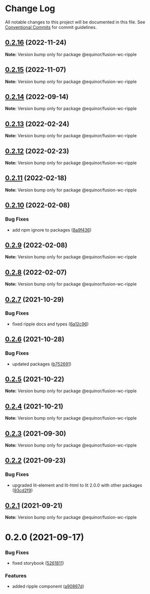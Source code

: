 # Change Log

All notable changes to this project will be documented in this file.
See [Conventional Commits](https://conventionalcommits.org) for commit guidelines.

## [0.2.16](https://github.com/equinor/fusion-web-components/compare/@equinor/fusion-wc-ripple@0.2.15...@equinor/fusion-wc-ripple@0.2.16) (2022-11-24)

**Note:** Version bump only for package @equinor/fusion-wc-ripple





## [0.2.15](https://github.com/equinor/fusion-web-components/compare/@equinor/fusion-wc-ripple@0.2.14...@equinor/fusion-wc-ripple@0.2.15) (2022-11-07)

**Note:** Version bump only for package @equinor/fusion-wc-ripple





## [0.2.14](https://github.com/equinor/fusion-web-components/compare/@equinor/fusion-wc-ripple@0.2.13...@equinor/fusion-wc-ripple@0.2.14) (2022-09-14)

**Note:** Version bump only for package @equinor/fusion-wc-ripple





## [0.2.13](https://github.com/equinor/fusion-web-components/compare/@equinor/fusion-wc-ripple@0.2.12...@equinor/fusion-wc-ripple@0.2.13) (2022-02-24)

**Note:** Version bump only for package @equinor/fusion-wc-ripple





## [0.2.12](https://github.com/equinor/fusion-web-components/compare/@equinor/fusion-wc-ripple@0.2.11...@equinor/fusion-wc-ripple@0.2.12) (2022-02-23)

**Note:** Version bump only for package @equinor/fusion-wc-ripple





## [0.2.11](https://github.com/equinor/fusion-web-components/compare/@equinor/fusion-wc-ripple@0.2.10...@equinor/fusion-wc-ripple@0.2.11) (2022-02-18)

**Note:** Version bump only for package @equinor/fusion-wc-ripple





## [0.2.10](https://github.com/equinor/fusion-web-components/compare/@equinor/fusion-wc-ripple@0.2.9...@equinor/fusion-wc-ripple@0.2.10) (2022-02-08)


### Bug Fixes

* add npm ignore to packages ([8a9f436](https://github.com/equinor/fusion-web-components/commit/8a9f436f4d38c0fec431d9388ce3098853f8babc))





## [0.2.9](https://github.com/equinor/fusion-web-components/compare/@equinor/fusion-wc-ripple@0.2.8...@equinor/fusion-wc-ripple@0.2.9) (2022-02-08)

**Note:** Version bump only for package @equinor/fusion-wc-ripple





## [0.2.8](https://github.com/equinor/fusion-web-components/compare/@equinor/fusion-wc-ripple@0.2.7...@equinor/fusion-wc-ripple@0.2.8) (2022-02-07)

**Note:** Version bump only for package @equinor/fusion-wc-ripple





## [0.2.7](https://github.com/equinor/fusion-web-components/compare/@equinor/fusion-wc-ripple@0.2.6...@equinor/fusion-wc-ripple@0.2.7) (2021-10-29)


### Bug Fixes

* fixed ripple docs and types ([6a12c96](https://github.com/equinor/fusion-web-components/commit/6a12c968f95d9a268a1a9de4678c09828687ed47))





## [0.2.6](https://github.com/equinor/fusion-web-components/compare/@equinor/fusion-wc-ripple@0.2.5...@equinor/fusion-wc-ripple@0.2.6) (2021-10-28)


### Bug Fixes

* updated packages ([b752691](https://github.com/equinor/fusion-web-components/commit/b75269105063dfbb150432bd86426e33d67ba869))





## [0.2.5](https://github.com/equinor/fusion-web-components/compare/@equinor/fusion-wc-ripple@0.2.4...@equinor/fusion-wc-ripple@0.2.5) (2021-10-22)

**Note:** Version bump only for package @equinor/fusion-wc-ripple





## [0.2.4](https://github.com/equinor/fusion-web-components/compare/@equinor/fusion-wc-ripple@0.2.3...@equinor/fusion-wc-ripple@0.2.4) (2021-10-21)

**Note:** Version bump only for package @equinor/fusion-wc-ripple





## [0.2.3](https://github.com/equinor/fusion-web-components/compare/@equinor/fusion-wc-ripple@0.2.2...@equinor/fusion-wc-ripple@0.2.3) (2021-09-30)

**Note:** Version bump only for package @equinor/fusion-wc-ripple





## [0.2.2](https://github.com/equinor/fusion-web-components/compare/@equinor/fusion-wc-ripple@0.2.1...@equinor/fusion-wc-ripple@0.2.2) (2021-09-23)


### Bug Fixes

* upgraded lit-element and lit-html to lit 2.0.0 with other packages ([93cd2f9](https://github.com/equinor/fusion-web-components/commit/93cd2f997d6045fd5ab69fe05ccee5acfa861ad7))





## [0.2.1](https://github.com/equinor/fusion-web-components/compare/@equinor/fusion-wc-ripple@0.2.0...@equinor/fusion-wc-ripple@0.2.1) (2021-09-21)

**Note:** Version bump only for package @equinor/fusion-wc-ripple





# 0.2.0 (2021-09-17)


### Bug Fixes

* fixed storybook ([5261811](https://github.com/equinor/fusion-web-components/commit/5261811b3e5ef0c432756704aa53ab72afce40c4))


### Features

* added ripple component ([a90867d](https://github.com/equinor/fusion-web-components/commit/a90867d95c5efda0f8072a9338b660cc4e39e46c))
